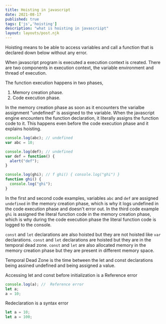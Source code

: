 ```yaml
---
title: Hoisting in javascript
date: 2021-08-17
published: true
tags: ['js','hoisting']
description: "what is hoisting in javascriipt"
layout: layouts/post.njk
---
```


Hoisting means to be able to access variables and call a function that is declared down below without any error.

When javascript program is executed a execution context is created. There are two components in execution context, the variable environment and thread of execution.

The function execution happens in two phases,
  1. Memory creation phase.
  2. Code execution phase.

In the memory creation phase as soon as it encounters the varialbe assignment "undefined" is assigned to the variable. When the javascript engine encounters the function declaration, it literally assigns the function code to it. This happens even before the code execution phase and it explains hoisting.

``` js
console.log(abc); // undefined
var abc = 10;
```

``` js
console.log(def); // undefined
var def = function() {
  alert("def");
}
```

``` js
console.log(ghi); // f ghi() { console.log("ghi") }
function ghi() {
  console.log("ghi");
}
```
In the first and second code examples, variables `abc` and `def` are assigned `undefined` in the memory creation phase, which is why it logs undefined in the code execution phase and doesn't error out. In the third code example `ghi` is assigned the literal function code in the memory creation phase, which is why during the code execution phase the literal function code is logged to the console.

`const` and `let` declarations are also hoisted but they are not hoisted like `var` declarations. `const` and `let` declarations are hoisted but they are in the temporal dead zone. `const` and `let` are also allocated memory in the memory creation phase  but they are present in different memory space.

Temporal Dead Zone is the time between the let and const declarations being assined undefined and being assigned a value.

Accessing let and const before initialization is a Reference error
``` js
console.log(a); //  Reference error
let a;
a = 10;
```

Redeclaration is a syntax error
``` js
let a = 10;
let a = 100;
```
